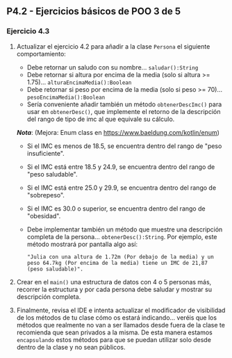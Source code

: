 ## P4.2 - Ejercicios básicos de POO 3 de 5

### **Ejercicio 4.3**

1. Actualizar el ejercicio 4.2 para añadir a la clase `Persona` el siguiente comportamiento:

    * Debe retornar un saludo con su nombre... `saludar():String`
    * Debe retornar si altura por encima de la media (solo si altura >= 1.75)... `alturaEncimaMedia():Boolean`
    * Debe retornar si peso por encima de la media (solo si peso >= 70)... `pesoEncimaMedia():Boolean`
    * Sería conveniente añadir también un método `obtenerDescImc()` para usar en `obtenerDesc()`, que implemente el retorno de la descripción del rango de tipo de imc al que equivale su cálculo.

   ***Nota***: (Mejora: Enum class en https://www.baeldung.com/kotlin/enum)
    * Si el IMC es menos de 18.5, se encuentra dentro del rango de "peso insuficiente".
    * Si el IMC está entre 18.5 y 24.9, se encuentra dentro del rango de "peso saludable".
    * Si el IMC está entre 25.0 y 29.9, se encuentra dentro del rango de "sobrepeso".
    * Si el IMC es 30.0 o superior, se encuentra dentro del rango de "obesidad".

    * Debe implementar también un método que muestre una descripción completa de la persona... `obtenerDesc():String`. Por ejemplo, este método mostrará por pantalla algo así:

       ```
       "Julia con una altura de 1.72m (Por debajo de la media) y un peso 64.7kg (Por encima de la media) tiene un IMC de 21,87 (peso saludable)". 
       ```
2. Crear en el `main()` una estructura de datos con 4 o 5 personas más, recorrer la estructura y por cada persona debe saludar y mostrar su descripción completa.

3. Finalmente, revisa el IDE e intenta actualizar el modificador de visibilidad de los métodos de tu clase cómo os estará indicando... veréis que los métodos que realmente no van a ser llamados desde fuera de la clase te recomienda que sean privados a la misma.
   De esta manera estamos `encapsulando` estos métodos para que se puedan utilizar solo desde dentro de la clase y no sean públicos.